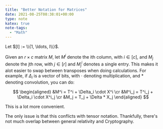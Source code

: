 ```yaml
---
title: "Better Notation for Matrices"
date: 2021-08-25T08:38:01+00:00
type: note
katex: true
note-tags:
  - "Math"
---
```


Let $[l] := \\{1, \ldots, l\\}$.

Given an $r \times c$ matrix $M$, let $M^i$ denote the ith column,
with $i \in [c]$, and $M_j$ denote the jth row, with $j \in [r]$
and $M^i_j$ denotes a single entry. This makes
it alot easier to swap between transposes when doing calculations.
For example, if $\Delta_i$ is a vector of bits, with $\cdot$ denoting
multiplication, and $*$ denoting convolution, you can do:

$$
\begin{aligned}
&M^i = T^i + \Delta_i \cdot X^i \cr
&M^i_j = T^i_j + \Delta_i \cdot X^i_j \cr
&M_j = T_j + \Delta * X_j
\end{aligned}
$$

This is a lot more convenient.

The only issue is that this conflicts with tensor notation. Thankfully, there's not much overlap between general relativity and Cryptography.
